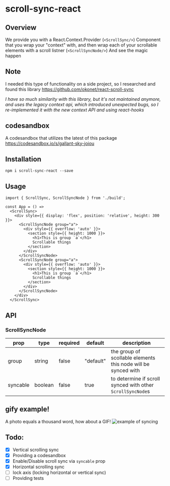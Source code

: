# scroll-sync-react

## Overview

We provide you with a React.Context.Provider (`<ScrollSync/>`) Component that you wrap your "context" with, and then wrap each of your scrollable elements with a scroll listner (`<ScrollSyncNode/>`)
And see the magic happen

## Note

I needed this type of functionality on a side project, so I researched and found this library https://github.com/okonet/react-scroll-sync

_I have so much similarity with this library, but it's not maintained anymore, and uses the legacy context api, which introduced unexpected bugs, so I re-implemented it with the new context API and using react-hooks_

## codesandbox

A codesandbox that utilizes the latest of this package
https://codesandbox.io/s/gallant-sky-joiou

## Installation

```
npm i scroll-sync-react --save
```

## Usage

```
import { ScrollSync, ScrollSyncNode } from './build';

const App = () =>
  <ScrollSync>
    <div style={{ display: 'flex', position: 'relative', height: 300 }}>
      <ScrollSyncNode group="a">
        <div style={{ overflow: 'auto' }}>
          <section style={{ height: 1000 }}>
            <h1>This is group `a`</h1>
            Scrollable things
          </section>
        </div>
      </ScrollSyncNode>
      <ScrollSyncNode group="a">
        <div style={{ overflow: 'auto' }}>
          <section style={{ height: 1000 }}>
            <h1>This is group `a`</h1>
            Scrollable things
          </section>
        </div>
      </ScrollSyncNode>
    </div>
  </ScrollSync>
```

## API

### ScrollSyncNode

| prop     | type    | required | default   | description                                                   |
| -------- | ------- | -------- | --------- | ------------------------------------------------------------- |
| group    | string  | false    | "default" | the group of scollable elements this node will be synced with |
| syncable | boolean | false    | true      | to determine if scroll synced with other `ScrollSyncNode`s    |

## gify example!

A photo equals a thousand word, how about a GIF!
![example of syncing](example.gif)

## Todo:

- [x] Vertical scrolling sync
- [x] Providing a codesandbox
- [x] Enable/Disable scroll sync via `syncable` prop
- [x] Horizontal scrolling sync
- [ ] lock axis (locking horizontal or vertical sync)
- [ ] Providing tests
